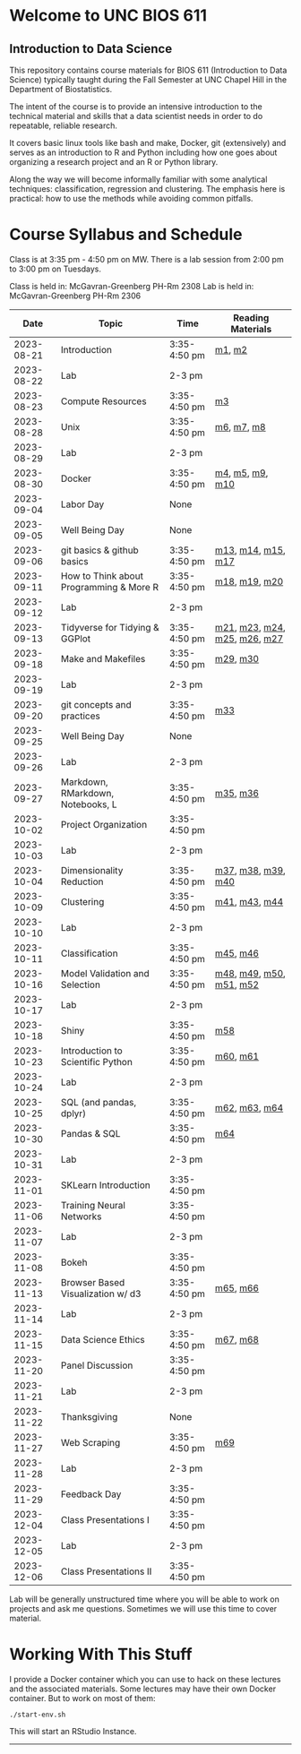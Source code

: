 Welcome to UNC BIOS 611
=======================
Introduction to Data Science
----------------------------

This repository contains course materials for BIOS 611 (Introduction
to Data Science) typically taught during the Fall Semester at UNC
Chapel Hill in the Department of Biostatistics.

The intent of the course is to provide an intensive introduction to
the technical material and skills that a data scientist needs in order
to do repeatable, reliable research.

It covers basic linux tools like bash and make, Docker, git
(extensively) and serves as an introduction to R and Python including
how one goes about organizing a research project and an R or Python
library.

Along the way we will become informally familiar with some analytical
techniques: classification, regression and clustering. The emphasis
here is practical: how to use the methods while avoiding common
pitfalls.

Course Syllabus and Schedule
============================

Class is at 3:35 pm - 4:50 pm on MW. There is a lab session from 2:00
pm to 3:00 pm on Tuesdays.

Class is held in: McGavran-Greenberg PH-Rm 2308
Lab is held in: McGavran-Greenberg PH-Rm 2306

| Date       | Topic                                   | Time         | Reading Materials                        |
|------------|-----------------------------------------|--------------|------------------------------------------|
| 2023-08-21 | Introduction                            | 3:35-4:50 pm | [m1], [m2]                               |
| 2023-08-22 | Lab                                     | 2-3 pm       |                                          |
| 2023-08-23 | Compute Resources                       | 3:35-4:50 pm | [m3]                                     |
| 2023-08-28 | Unix                                    | 3:35-4:50 pm | [m6], [m7], [m8]                         |
| 2023-08-29 | Lab                                     | 2-3 pm       |                                          |
| 2023-08-30 | Docker                                  | 3:35-4:50 pm | [m4], [m5], [m9], [m10]                  |
| 2023-09-04 | Labor Day                               | None         |                                          |
| 2023-09-05 | Well Being Day                          | None         |                                          |
| 2023-09-06 | git basics & github basics              | 3:35-4:50 pm | [m13], [m14], [m15], [m17]               |
| 2023-09-11 | How to Think about Programming & More R | 3:35-4:50 pm | [m18], [m19], [m20]                      |
| 2023-09-12 | Lab                                     | 2-3 pm       |                                          |
| 2023-09-13 | Tidyverse for Tidying & GGPlot          | 3:35-4:50 pm | [m21], [m23], [m24], [m25], [m26], [m27] |
| 2023-09-18 | Make and Makefiles                      | 3:35-4:50 pm | [m29], [m30]                             |
| 2023-09-19 | Lab                                     | 2-3 pm       |                                          |
| 2023-09-20 | git concepts and practices              | 3:35-4:50 pm | [m33]                                    |
| 2023-09-25 | Well Being Day                          | None         |                                          |
| 2023-09-26 | Lab                                     | 2-3 pm       |                                          |
| 2023-09-27 | Markdown, RMarkdown, Notebooks, L       | 3:35-4:50 pm | [m35], [m36]                             |
| 2023-10-02 | Project Organization                    | 3:35-4:50 pm |                                          |
| 2023-10-03 | Lab                                     | 2-3 pm       |                                          |
| 2023-10-04 | Dimensionality Reduction                | 3:35-4:50 pm | [m37], [m38], [m39], [m40]               |
| 2023-10-09 | Clustering                              | 3:35-4:50 pm | [m41], [m43], [m44]                      |
| 2023-10-10 | Lab                                     | 2-3 pm       |                                          |
| 2023-10-11 | Classification                          | 3:35-4:50 pm | [m45], [m46]                             |
| 2023-10-16 | Model Validation and Selection          | 3:35-4:50 pm | [m48], [m49], [m50], [m51], [m52]        |
| 2023-10-17 | Lab                                     | 2-3 pm       |                                          |
| 2023-10-18 | Shiny                                   | 3:35-4:50 pm | [m58]                                    |
| 2023-10-23 | Introduction to Scientific Python       | 3:35-4:50 pm | [m60], [m61]                             |
| 2023-10-24 | Lab                                     | 2-3 pm       |                                          |
| 2023-10-25 | SQL (and pandas, dplyr)                 | 3:35-4:50 pm | [m62], [m63], [m64]                      |
| 2023-10-30 | Pandas & SQL                            | 3:35-4:50 pm | [m64]                                    |
| 2023-10-31 | Lab                                     | 2-3 pm       |                                          |
| 2023-11-01 | SKLearn Introduction                    | 3:35-4:50 pm |                                          |
| 2023-11-06 | Training Neural Networks                | 3:35-4:50 pm |                                          |
| 2023-11-07 | Lab                                     | 2-3 pm       |                                          |
| 2023-11-08 | Bokeh                                   | 3:35-4:50 pm |                                          |
| 2023-11-13 | Browser Based Visualization w/ d3       | 3:35-4:50 pm | [m65], [m66]                             |
| 2023-11-14 | Lab                                     | 2-3 pm       |                                          |
| 2023-11-15 | Data Science Ethics                     | 3:35-4:50 pm | [m67], [m68]                             |
| 2023-11-20 | Panel Discussion                        | 3:35-4:50 pm |                                          |
| 2023-11-21 | Lab                                     | 2-3 pm       |                                          |
| 2023-11-22 | Thanksgiving                            | None         |                                          |
| 2023-11-27 | Web Scraping                            | 3:35-4:50 pm | [m69]                                    |
| 2023-11-28 | Lab                                     | 2-3 pm       |                                          |
| 2023-11-29 | Feedback Day                            | 3:35-4:50 pm |                                          |
| 2023-12-04 | Class Presentations I                   | 3:35-4:50 pm |                                          |
| 2023-12-05 | Lab                                     | 2-3 pm       |                                          |
| 2023-12-06 | Class Presentations II                  | 3:35-4:50 pm |                                          |


Lab will be generally unstructured time where you will be able to work
on projects and ask me questions. Sometimes we will use this time to
cover material.



Working With This Stuff
=======================

I provide a Docker container which you can use to hack on these
lectures and the associated materials. Some lectures may have their
own Docker container. But to work on most of them:


    ./start-env.sh
    
This will start an RStudio Instance.

* * * 

[m1]:https://github.com/Vincent-Toups/datasci611/blob/main/lectures/01-course-intro-data-scientist/course-intro-data-scientist.org
[m2]:https://github.com/Vincent-Toups/datasci611/blob/main/lectures/01-course-intro-data-scientist/slides.Rpres
[m3]:https://its.unc.edu/research-computing/longleaf-cluster/
[m4]:https://docs.docker.com/docker-for-windows/install/
[m5]:https://docs.docker.com/engine/install/ubuntu/
[m6]:https://www.gnu.org/software/bash/manual/bash.html
[m7]:https://learnxinyminutes.com/docs/bash/
[m8]:https://github.com/Vincent-Toups/datasci611/tree/main/lectures/02-unix
[m9]:https://github.com/Vincent-Toups/datasci611/blob/main/lectures/03-Docker/docker.org
[m10]:https://learnxinyminutes.com/docs/docker/
[m11]:https://tomaugspurger.github.io/dplry-pandas.html
[m12]:https://en.wikipedia.org/wiki/Labor_Day
[m13]:https://git-scm.com/book/en/v2
[m14]:https://docs.github.com/en/get-started
[m15]:https://docs.github.com/en/github/authenticating-to-github/connecting-to-github-with-ssh/adding-a-new-ssh-key-to-your-github-account
[m16]:https://hyperallergic.com/313435/an-illustrated-guide-to-guy-debords-the-society-of-the-spectacle/
[m17]:https://liyanxu.blog/2017/02/12/install-git-on-windows-and-set-up-ssh-keys/
[m18]:https://learnxinyminutes.com/docs/r/
[m19]:http://adv-r.had.co.nz/
[m20]:http://adv-r.had.co.nz/Computing-on-the-language.html
[m21]:https://dplyr.tidyverse.org/articles/programming.html
[m22]:https://www.popularmechanics.com/science/a22577/genetics-papers-excel-errors/
[m23]:https://dplyr.tidyverse.org/
[m24]:https://tidyr.tidyverse.org/
[m25]:https://readr.tidyverse.org/
[m25]:https://ggplot2.tidyverse.org/
[m26]:https://magrittr.tidyverse.org/
[m27]:https://r4ds.had.co.nz/tidy-data.html
[m28]:https://www.interaction-design.org/literature/article/preattentive-visual-properties-and-how-to-use-them-in-information-visualization
[m29]:https://www.gnu.org/software/make/
[m30]:https://learnxinyminutes.com/docs/make/
[m31]:https://www.man7.org/linux/man-pages/man1/diff.1.html
[m32]:https://man7.org/linux/man-pages/man1/patch.1.html
[m33]:https://git-scm.com/book/en/v2/Git-Tools-Interactive-Staging
[m34]:https://github.com/virkud/bios611-project1
[m35]:https://www.latex-project.org/
[m36]:https://bookdown.org/yihui/rmarkdown-cookbook/install-latex.html
[m37]:https://en.wikipedia.org/wiki/Manifold_hypothesis
[m38]:https://en.wikipedia.org/wiki/Vector_space
[m39]:https://en.wikipedia.org/wiki/T-distributed_stochastic_neighbor_embedding
[m40]:https://scikit-learn.org/stable/modules/manifold.html
[m41]:https://https://scikit-learn.org/stable/auto_examples/cluster/plot_cluster_comparison.html
[m42]:https://rstudio.github.io/reticulate/
[m43]:https://en.wikipedia.org/wiki/K-means_clustering
[m44]:https://en.wikipedia.org/wiki/Spectral_clustering
[m45]:https://en.wikipedia.org/wiki/Linear_discriminant_analysis
[m46]:https://en.wikipedia.org/wiki/AdaBoost
[m47]:https://www.rdocumentation.org/packages/gbm/versions/2.1.8
[m48]:https://en.wikipedia.org/wiki/Receiver_operating_characteristic
[m49]:https://en.wikipedia.org/wiki/Linear_discriminant_analysis
[m50]:https://en.wikipedia.org/wiki/Logistic_regression
[m51]:https://en.wikipedia.org/wiki/F-score
[m52]:https://topepo.github.io/caret/model-training-and-tuning.html
[m53]:https://en.wikipedia.org/wiki/Cross-validation_(statistics)
[m54]:https://www.geeksforgeeks.org/difference-between-127-0-0-1-and-0-0-0-0/
[m55]:https://developer.mozilla.org/en-US/docs/Web/HTTP/Overview
[m56]:https://en.wikipedia.org/wiki/HTML
[m57]:https://en.wikipedia.org/wiki/JavaScript
[m58]:https://shiny.rstudio.com/
[m59]:https://plotly.com/r/
[m60]:https://learnxinyminutes.com/docs/python/
[m61]:https://numpy.org/
[m62]:https://sqlite.org/index.html
[m63]:https://www.sqlite.org/windowfunctions.html
[m64]:https://predictivehacks.com/dplyr-like-pipes-for-data-manipulation-in-python-using-pandas/ 
[m65]:https://github.com/d3/d3/blob/main/API.md
[m66]:https://bl.ocks.org/
[m67]:https://www.hhs.gov/ohrp/regulations-and-policy/belmont-report/index.html
[m68]:https://theconvivialsociety.substack.com/p/the-questions-concerning-technology
[m69]:https://en.wikipedia.org/wiki/Web_scraping

[hw1]:https://github.com/Vincent-Toups/datasci611/blob/main/lectures/01-course-intro-data-scientist/homework.md
[hw2]:https://github.com/Vincent-Toups/datasci611/blob/main/lectures/X-02-vcl/homework.md
[hw3]:https://github.com/Vincent-Toups/datasci611/blob/main/lectures/02-unix/homework.md
[hw4]:https://github.com/Vincent-Toups/datasci611/blob/main/lectures/03-Docker/homework.md
[hw5]:https://github.com/Vincent-Toups/datasci611/blob/main/lectures/04-git-basics/homework.md
[hw6]:https://github.com/Vincent-Toups/datasci611/blob/main/lectures/05-Programming-and-Programming-in-R/homework-p1.md
[hw7]:https://github.com/Vincent-Toups/datasci611/blob/main/lectures/10-dimensionality-reduction/homework.md
[hw8]:https://github.com/Vincent-Toups/datasci611/blob/main/lectures/11-clustering/homework.md
[hw9]:https://github.com/Vincent-Toups/datasci611/blob/main/lectures/12-classification/homework.md
[hw10]:https://github.com/Vincent-Toups/datasci611/blob/main/lectures/14-shiny/shiny-homework.md
[hw11]:https://github.com/Vincent-Toups/datasci611/blob/main/lectures/15-python/python-homework.md
[hw12]:https://github.com/Vincent-Toups/datasci611/blob/main/lectures/17-pandas-sklearn/sql-pandas-homework.md
